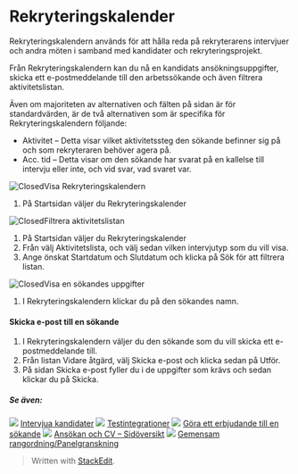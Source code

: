 # Rekryteringskalender

Rekryteringskalendern  används för att hålla reda på rekryterarens intervjuer och andra möten i samband med kandidater och rekryteringsprojekt.

Från  Rekryteringskalendern  kan du nå en kandidats ansökningsuppgifter, skicka ett e-postmeddelande till den arbetssökande och även filtrera aktivitetslistan.

Även om majoriteten av alternativen och fälten på sidan är för standardvärden, är de två alternativen som är specifika för  Rekryteringskalendern  följande:

-   Aktivitet  – Detta visar vilket aktivitetssteg den sökande befinner sig på och som rekryteraren behöver agera på.
-   Acc. tid  – Detta visar om den sökande har svarat på en kallelse till intervju eller inte, och vid svar, vad svaret var.

![Closed](../Skins/Default/Stylesheets/Images/transparent.gif)Visa Rekryteringskalendern

1.  På  Startsidan  väljer du  Rekryteringskalender

![Closed](../Skins/Default/Stylesheets/Images/transparent.gif)Filtrera aktivitetslistan

1.  På  Startsidan  väljer du  Rekryteringskalender
2.  Från  välj Aktivitetslista,  och välj sedan vilken intervjutyp som du vill visa.
3.  Ange önskat  Startdatum  och  Slutdatum  och klicka på  Sök  för att filtrera listan.

![Closed](../Skins/Default/Stylesheets/Images/transparent.gif)Visa en sökandes uppgifter

1.  I  Rekryteringskalendern  klickar du på  den sökandes  namn.

#### Skicka e-post till en sökande

1.  I  Rekryteringskalendern  väljer du den sökande som du vill skicka ett e-postmeddelande till.
2.  Från listan  Vidare åtgärd,  välj  Skicka e-post  och klicka sedan på  Utför.
3.  På sidan  Skicka e-post  fyller du i de uppgifter som krävs och sedan klickar du på  Skicka.

##### Se även:

![](../Resources/Images/icon-document-link.png)  [Intervjua kandidater](interviewing_applicants.htm)
![](../Resources/Images/icon-document-link.png)  [Testintegrationer](test_integrations.htm)
![](../Resources/Images/icon-document-link.png)  [Göra ett erbjudande till en sökande](making_an_offer_to_an_applicant.htm)
![](../Resources/Images/icon-document-link.png)  [Ansökan och CV – Sidöversikt](application_and_cv_page_overview.htm)
![](../Resources/Images/icon-document-link.png)  [Gemensam rangordning/Panelgranskning](collaborative_rating_panel_review.htm)


> Written with [StackEdit](https://stackedit.io/).
<!--stackedit_data:
eyJoaXN0b3J5IjpbMTI5NDQ5MjU2MV19
-->